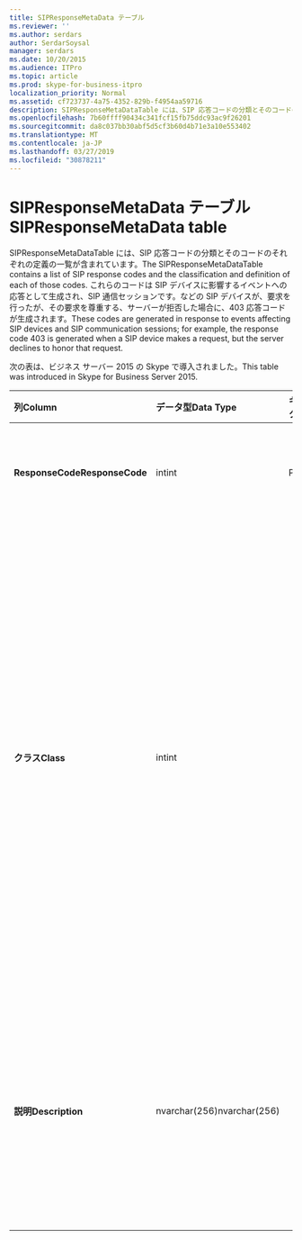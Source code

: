 ```yaml
---
title: SIPResponseMetaData テーブル
ms.reviewer: ''
ms.author: serdars
author: SerdarSoysal
manager: serdars
ms.date: 10/20/2015
ms.audience: ITPro
ms.topic: article
ms.prod: skype-for-business-itpro
localization_priority: Normal
ms.assetid: cf723737-4a75-4352-829b-f4954aa59716
description: SIPResponseMetaDataTable には、SIP 応答コードの分類とそのコードのそれぞれの定義の一覧が含まれています。 これらのコードは SIP デバイスに影響するイベントへの応答として生成され、SIP 通信セッションです。などの SIP デバイスが、要求を行ったが、その要求を尊重する、サーバーが拒否した場合に、403 応答コードが生成されます。
ms.openlocfilehash: 7b60ffff90434c341fcf15fb75ddc93ac9f26201
ms.sourcegitcommit: da8c037bb30abf5d5cf3b60d4b71e3a10e553402
ms.translationtype: MT
ms.contentlocale: ja-JP
ms.lasthandoff: 03/27/2019
ms.locfileid: "30878211"
---
```

# <a name="sipresponsemetadata-table"></a><span data-ttu-id="66819-104">SIPResponseMetaData テーブル</span><span class="sxs-lookup"><span data-stu-id="66819-104">SIPResponseMetaData table</span></span>
 
<span data-ttu-id="66819-105">SIPResponseMetaDataTable には、SIP 応答コードの分類とそのコードのそれぞれの定義の一覧が含まれています。</span><span class="sxs-lookup"><span data-stu-id="66819-105">The SIPResponseMetaDataTable contains a list of SIP response codes and the classification and definition of each of those codes.</span></span> <span data-ttu-id="66819-106">これらのコードは SIP デバイスに影響するイベントへの応答として生成され、SIP 通信セッションです。などの SIP デバイスが、要求を行ったが、その要求を尊重する、サーバーが拒否した場合に、403 応答コードが生成されます。</span><span class="sxs-lookup"><span data-stu-id="66819-106">These codes are generated in response to events affecting SIP devices and SIP communication sessions; for example, the response code 403 is generated when a SIP device makes a request, but the server declines to honor that request.</span></span>
  
<span data-ttu-id="66819-107">次の表は、ビジネス サーバー 2015 の Skype で導入されました。</span><span class="sxs-lookup"><span data-stu-id="66819-107">This table was introduced in Skype for Business Server 2015.</span></span>
  
|<span data-ttu-id="66819-108">**列**</span><span class="sxs-lookup"><span data-stu-id="66819-108">**Column**</span></span>|<span data-ttu-id="66819-109">**データ型**</span><span class="sxs-lookup"><span data-stu-id="66819-109">**Data Type**</span></span>|<span data-ttu-id="66819-110">**キー/インデックス**</span><span class="sxs-lookup"><span data-stu-id="66819-110">**Key/Index**</span></span>|<span data-ttu-id="66819-111">**詳細**</span><span class="sxs-lookup"><span data-stu-id="66819-111">**Details**</span></span>|
|:-----|:-----|:-----|:-----|
|<span data-ttu-id="66819-112">**ResponseCode**</span><span class="sxs-lookup"><span data-stu-id="66819-112">**ResponseCode**</span></span> <br/> |<span data-ttu-id="66819-113">int</span><span class="sxs-lookup"><span data-stu-id="66819-113">int</span></span>  <br/> |<span data-ttu-id="66819-114">Primary</span><span class="sxs-lookup"><span data-stu-id="66819-114">Primary</span></span>  <br/> |<span data-ttu-id="66819-115">SIP 応答コードを表す数値を指定します。</span><span class="sxs-lookup"><span data-stu-id="66819-115">Numeric value that represents the SIP response code.</span></span>  <br/> |
|<span data-ttu-id="66819-116">**クラス**</span><span class="sxs-lookup"><span data-stu-id="66819-116">**Class**</span></span> <br/> |<span data-ttu-id="66819-117">int</span><span class="sxs-lookup"><span data-stu-id="66819-117">int</span></span>  <br/> || <span data-ttu-id="66819-118">応答コードの一般的な分類です。</span><span class="sxs-lookup"><span data-stu-id="66819-118">General classification for the response code.</span></span> <span data-ttu-id="66819-119">分類は次のとおりです。</span><span class="sxs-lookup"><span data-stu-id="66819-119">Classifications include:</span></span> <br/>  <span data-ttu-id="66819-120">1-情報の応答</span><span class="sxs-lookup"><span data-stu-id="66819-120">1 - Informational Responses</span></span> <br/>  <span data-ttu-id="66819-121">2-正常に応答</span><span class="sxs-lookup"><span data-stu-id="66819-121">2 - Successful Responses</span></span> <br/>  <span data-ttu-id="66819-122">3-リダイレクト応答</span><span class="sxs-lookup"><span data-stu-id="66819-122">3 - Redirection Responses</span></span> <br/>  <span data-ttu-id="66819-123">4-クライアントのエラーへの応答</span><span class="sxs-lookup"><span data-stu-id="66819-123">4 - Client Failure Responses</span></span> <br/>  <span data-ttu-id="66819-124">5 - サーバー エラー応答</span><span class="sxs-lookup"><span data-stu-id="66819-124">5 -- Server Failure Responses</span></span> <br/>  <span data-ttu-id="66819-125">6-グローバル エラーの応答</span><span class="sxs-lookup"><span data-stu-id="66819-125">6 - Global Failure Response</span></span> <br/> |
|<span data-ttu-id="66819-126">**説明**</span><span class="sxs-lookup"><span data-stu-id="66819-126">**Description**</span></span> <br/> |<span data-ttu-id="66819-127">nvarchar(256)</span><span class="sxs-lookup"><span data-stu-id="66819-127">nvarchar(256)</span></span>  <br/> ||<span data-ttu-id="66819-128">SIP 応答コードの説明です。</span><span class="sxs-lookup"><span data-stu-id="66819-128">Description of the SIP response code.</span></span> <span data-ttu-id="66819-129">たとえば、181 の応答コードには、次の説明があります。</span><span class="sxs-lookup"><span data-stu-id="66819-129">For example, response code 181 has the following description:</span></span>  <br/> <span data-ttu-id="66819-130">呼び出しが転送されます。</span><span class="sxs-lookup"><span data-stu-id="66819-130">Call Is Being Forwarded</span></span>  <br/> |
   


